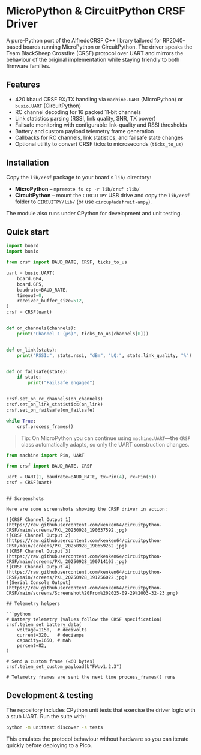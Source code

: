 # MicroPython & CircuitPython CRSF Driver

A pure-Python port of the AlfredoCRSF C++ library tailored for RP2040-based boards running MicroPython or CircuitPython. The driver speaks the Team BlackSheep Crossfire (CRSF) protocol over UART and mirrors the behaviour of the original implementation while staying friendly to both firmware families.

## Features

- 420 kbaud CRSF RX/TX handling via `machine.UART` (MicroPython) or `busio.UART` (CircuitPython)
- RC channel decoding for 16 packed 11‑bit channels
- Link statistics parsing (RSSI, link quality, SNR, TX power)
- Failsafe monitoring with configurable link-quality and RSSI thresholds
- Battery and custom payload telemetry frame generation
- Callbacks for RC channels, link statistics, and failsafe state changes
- Optional utility to convert CRSF ticks to microseconds (`ticks_to_us`)

## Installation

Copy the `lib/crsf` package to your board's `lib/` directory:

- **MicroPython** – `mpremote fs cp -r lib/crsf :lib/`
- **CircuitPython** – mount the `CIRCUITPY` USB drive and copy the `lib/crsf` folder to `CIRCUITPY/lib/` (or use `circup`/`adafruit-ampy`).

The module also runs under CPython for development and unit testing.

## Quick start

```python
import board
import busio

from crsf import BAUD_RATE, CRSF, ticks_to_us

uart = busio.UART(
    board.GP4,
    board.GP5,
    baudrate=BAUD_RATE,
    timeout=0,
    receiver_buffer_size=512,
)
crsf = CRSF(uart)


def on_channels(channels):
    print("Channel 1 (µs)", ticks_to_us(channels[0]))


def on_link(stats):
    print("RSSI:", stats.rssi, "dBm", "LQ:", stats.link_quality, "%")


def on_failsafe(state):
    if state:
        print("Failsafe engaged")


crsf.set_on_rc_channels(on_channels)
crsf.set_on_link_statistics(on_link)
crsf.set_on_failsafe(on_failsafe)

while True:
    crsf.process_frames()
```

> Tip: On MicroPython you can continue using `machine.UART`—the `CRSF` class automatically adapts, so only the UART construction changes.

```python
from machine import Pin, UART

from crsf import BAUD_RATE, CRSF

uart = UART(1, baudrate=BAUD_RATE, tx=Pin(4), rx=Pin(5))
crsf = CRSF(uart)
```
```

## Screenshots

Here are some screenshots showing the CRSF driver in action:

![CRSF Channel Output 1](https://raw.githubusercontent.com/kenken64/circuitpython-CRSF/main/screens/PXL_20250928_190637592.jpg)
![CRSF Channel Output 2](https://raw.githubusercontent.com/kenken64/circuitpython-CRSF/main/screens/PXL_20250928_190659262.jpg)
![CRSF Channel Output 3](https://raw.githubusercontent.com/kenken64/circuitpython-CRSF/main/screens/PXL_20250928_190714103.jpg)
![CRSF Channel Output 4](https://raw.githubusercontent.com/kenken64/circuitpython-CRSF/main/screens/PXL_20250928_191256022.jpg)
![Serial Console Output](https://raw.githubusercontent.com/kenken64/circuitpython-CRSF/main/screens/Screenshot%20From%202025-09-29%2003-32-23.png)

## Telemetry helpers

```python
# Battery telemetry (values follow the CRSF specification)
crsf.telem_set_battery_data(
    voltage=1150,  # decivolts
    current=320,   # deciamps
    capacity=1650, # mAh
    percent=82,
)

# Send a custom frame (≤60 bytes)
crsf.telem_set_custom_payload(b"FW:v1.2.3")

# Telemetry frames are sent the next time process_frames() runs
```

## Development & testing

The repository includes CPython unit tests that exercise the driver logic with a stub UART. Run the suite with:

```bash
python -m unittest discover -s tests
```

This emulates the protocol behaviour without hardware so you can iterate quickly before deploying to a Pico.
